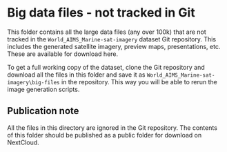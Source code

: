 # Big data files - not tracked in Git
This folder contains all the large data files (any over 100k) that are not tracked in the 
`World_AIMS_Marine-sat-imagery` dataset Git repository. This includes the generated
satellite imagery, preview maps, presentations, etc. These are available for download here.

To get a full working copy of the dataset, clone the Git repository and download all the files
in this folder and save it as `World_AIMS_Marine-sat-imagery\big-files` in the repository.
This way you will be able to rerun the image generation scripts.

## Publication note
All the files in this directory are ignored in the Git repository. The contents of this folder
should be published as a public folder for download on NextCloud.